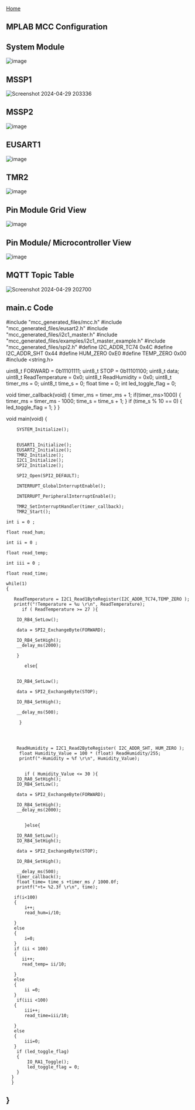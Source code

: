[Home](/index.md)

## MPLAB MCC Configuration

## System Module

![image](https://github.com/Team-309-Hydro-Pro/EGR314-Spring2024-Team309.github.io/assets/157083379/3ce426fe-a275-4e9e-831a-47ddd471d6f8)


## MSSP1

![Screenshot 2024-04-29 203336](https://github.com/Team-309-Hydro-Pro/EGR314-Spring2024-Team309.github.io/assets/157083379/b5ee66cc-98e0-4dfe-a5cd-fb54ea7c7bcb)


## MSSP2

![image](https://github.com/Team-309-Hydro-Pro/EGR314-Spring2024-Team309.github.io/assets/157083379/b96310f1-3d84-4be2-b79e-6f73de121501)


## EUSART1

![image](https://github.com/Team-309-Hydro-Pro/EGR314-Spring2024-Team309.github.io/assets/157083379/d5c0165a-7db5-4bec-b5f9-e70c1b83aada)


## TMR2

![image](https://github.com/Team-309-Hydro-Pro/EGR314-Spring2024-Team309.github.io/assets/157083379/696d9ea4-a799-4f3d-889a-36d2da2cc8fc)


## Pin Module Grid View

![image](https://github.com/Team-309-Hydro-Pro/EGR314-Spring2024-Team309.github.io/assets/157083379/603fd168-7161-4a8f-8ba9-2e3fbd0a88b0)


## Pin Module/ Microcontroller View

![image](https://github.com/Team-309-Hydro-Pro/EGR314-Spring2024-Team309.github.io/assets/157083379/59342383-a389-4522-b9b3-0e313361b209)



## MQTT Topic Table
![Screenshot 2024-04-29 202700](https://github.com/Team-309-Hydro-Pro/EGR314-Spring2024-Team309.github.io/assets/157083379/bacc0f36-e72c-4a56-a981-8d4f0df064f6)

## main.c Code

#include "mcc_generated_files/mcc.h"
#include "mcc_generated_files/eusart2.h"
#include "mcc_generated_files/i2c1_master.h"
#include "mcc_generated_files/examples/i2c1_master_example.h"
#include "mcc_generated_files/spi2.h"
#define I2C_ADDR_TC74 0x4C
#define I2C_ADDR_SHT 0x44
#define HUM_ZERO 0xE0
#define TEMP_ZERO 0x00
#include <string.h>

uint8_t FORWARD = 0b11101111;
uint8_t STOP = 0b11101100;
uint8_t data;
uint8_t ReadTemperature = 0x0;
uint8_t ReadHumidity = 0x0;
uint8_t timer_ms = 0;
uint8_t time_s = 0;
float time = 0;
int led_toggle_flag = 0;


void timer_callback(void)
{
    timer_ms = timer_ms + 1;
    if(timer_ms>1000)
    {
        timer_ms = timer_ms - 1000;
        time_s = time_s + 1;
    }
    if (time_s % 10 == 0)
    {
        led_toggle_flag = 1; 
    }
}


void main(void)
{

        SYSTEM_Initialize();
    

        EUSART1_Initialize();
        EUSART2_Initialize();
        TMR2_Initialize();
        I2C1_Initialize();
        SPI2_Initialize();

        SPI2_Open(SPI2_DEFAULT);
        
        INTERRUPT_GlobalInterruptEnable();

        INTERRUPT_PeripheralInterruptEnable();
    
        TMR2_SetInterruptHandler(timer_callback);
        TMR2_Start();
    
    int i = 0 ; 

    float read_hum; 

    int ii = 0 ; 

    float read_temp;
    
    int iii = 0 ; 

    float read_time;
    
    while(1)
    {

       ReadTemperature = I2C1_Read1ByteRegister(I2C_ADDR_TC74,TEMP_ZERO );       
       printf("!Temperature = %u \r\n", ReadTemperature);
          if ( ReadTemperature >= 27 ){
        
        IO_RB4_SetLow();

        data = SPI2_ExchangeByte(FORWARD);

        IO_RB4_SetHigh();
        __delay_ms(2000);
        
        }        
        
           else{

        
        IO_RB4_SetLow();

        data = SPI2_ExchangeByte(STOP);  

        IO_RB4_SetHigh();

        __delay_ms(500);
          
         }
        
       
            

        ReadHumidity = I2C1_Read2ByteRegister( I2C_ADDR_SHT, HUM_ZERO );
         float Humidity_Value = 100 * (float) ReadHumidity/255;
         printf("-Humidity = %f \r\n", Humidity_Value);
       
           
           if ( Humidity_Value <= 30 ){
        IO_RA0_SetHigh();
        IO_RB4_SetLow();
        
        data = SPI2_ExchangeByte(FORWARD);
   
        IO_RB4_SetHigh();
        __delay_ms(2000);
       
         
           }else{
 
        IO_RA0_SetLow();
        IO_RB4_SetHigh();

        data = SPI2_ExchangeByte(STOP);  

        IO_RB4_SetHigh();

        __delay_ms(500);
        timer_callback();
        float time= time_s +timer_ms / 1000.0f;
        printf("+t= %2.3f \r\n", time);

       if(i<100)
       {
           i++;
           read_hum=i/10;
          
       }    
       else 
       {
           i=0;
       }
       if (ii < 100)
       {
          ii++;
          read_temp= ii/10;
          
       }
       else
       {
           ii =0;
       }
        if(iii <100)
       {
           iii++;
           read_time=iii/10;
          
       }    
       else 
       {
           iii=0;
       }
        if (led_toggle_flag)
        {
            IO_RA1_Toggle(); 
            led_toggle_flag = 0; 
        }
      }
      }
   } 
 --
